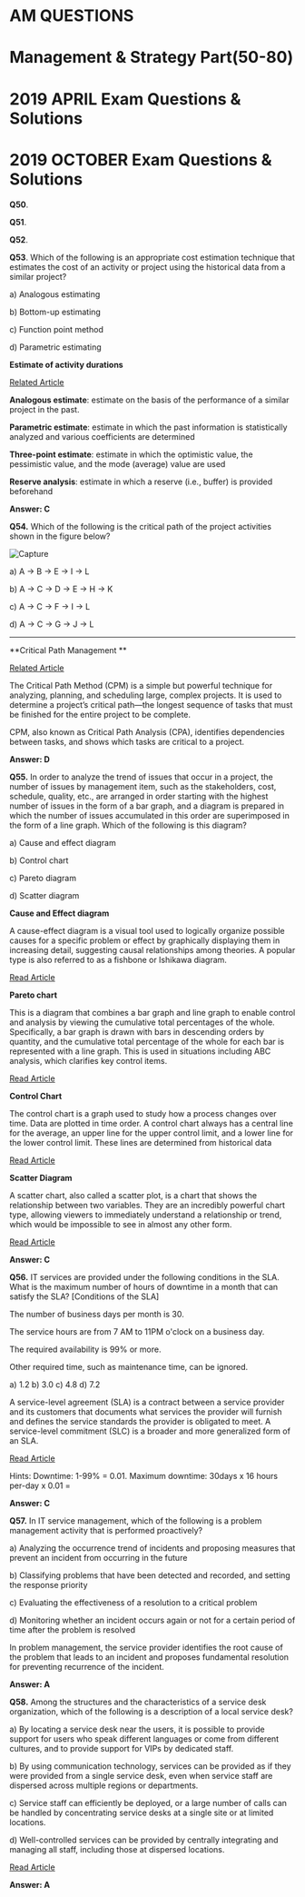
# AM QUESTIONS
# Management & Strategy Part(50-80)
# 2019 APRIL Exam Questions & Solutions


# 2019 OCTOBER Exam Questions & Solutions

**Q50**.

**Q51**.

**Q52**.



**Q53**. Which of the following is an appropriate cost estimation technique that estimates the cost 
of an activity or project using the historical data from a similar project? 

a) Analogous estimating 

b) Bottom-up estimating 

c) Function point method 

d) Parametric estimating

**Estimate of activity durations**

[Related Article](https://www.northeastern.edu/graduate/blog/cost-estimation-in-project-management/ )


**Analogous estimate**: estimate on the basis of the performance of a similar project in 
the past.

**Parametric estimate**: estimate in which the past information is statistically analyzed
and various coefficients are determined

**Three-point estimate**: estimate in which the optimistic value, the pessimistic value, 
and the mode (average) value are used

**Reserve analysis**: estimate in which a reserve (i.e., buffer) is provided beforehand

**Answer: C** 


**Q54.** Which of the following is the critical path of the project activities shown in the figure 
below?


![Capture](https://user-images.githubusercontent.com/125079085/234668204-846d95ce-9056-4eca-88b5-8310cb980245.PNG)


a) A -> B -> E -> I -> L 

b) A -> C -> D -> E -> H -> K

c) A -> C -> F -> I -> L 

d) A -> C -> G -> J -> L

****



**Critical Path Management **

[Related Article]( https://www.workamajig.com/blog/critical-path-method)

The Critical Path Method (CPM) is a simple but powerful technique for analyzing, planning, and scheduling large, complex projects. It is used to determine a project’s critical path—the longest sequence of tasks that must be finished for the entire project to be complete. 

 CPM, also known as Critical Path Analysis (CPA), identifies dependencies between tasks, and shows which tasks are critical to a project. 
 
 **Answer: D** 
 
 
 **Q55.** In order to analyze the trend of issues that occur in a project, the number of issues by 
management item, such as the stakeholders, cost, schedule, quality, etc., are arranged in 
order starting with the highest number of issues in the form of a bar graph, and a diagram is 
prepared in which the number of issues accumulated in this order are superimposed in the 
form of a line graph. Which of the following is this diagram? 

a) Cause and effect diagram

b) Control chart 

c) Pareto diagram 

d) Scatter diagram 

**Cause and Effect diagram**

A cause-effect diagram is a visual tool used to logically organize possible causes for a specific problem or effect by graphically displaying them in increasing detail, suggesting causal relationships among theories. A popular type is also referred to as a fishbone or Ishikawa diagram.

[Read Article](https://www.juran.com/blog/the-ultimate-guide-to-cause-and-effect-diagrams/)

**Pareto chart**

This is a diagram that combines a bar graph and line graph to enable control and analysis by viewing the 
cumulative total percentages of the whole. Specifically, a bar graph is drawn with bars in descending orders 
by quantity, and the cumulative total percentage of the whole for each bar is represented with a line graph. 
This is used in situations including ABC analysis, which clarifies key control items.

[Read Article](https://byjus.com/maths/pareto-chart/)

**Control Chart**

The control chart is a graph used to study how a process changes over time. Data are plotted in time order. A control chart always has a central line for the average, an upper line for the upper control limit, and a lower line for the lower control limit. These lines are determined from historical data

[Read Article](https://byjus.com/maths/control-charts/)


**Scatter Diagram**

A scatter chart, also called a scatter plot, is a chart that shows the relationship between two variables. They are an incredibly powerful chart type, allowing viewers to immediately understand a relationship or trend, which would be impossible to see in almost any other form.

[Read Article](https://www.tibco.com/reference-center/what-is-a-scatter-chart)

 **Answer: C** 
 

**Q56.** IT services are provided under the following conditions in the SLA. What is the 
maximum number of hours of downtime in a month that can satisfy the SLA? 
[Conditions of the SLA] 

The number of business days per month is 30. 

The service hours are from 7 AM to 11PM o'clock on a business day. 

The required availability is 99% or more. 

Other required time, such as maintenance time, can be ignored. 

a) 1.2  b) 3.0  c) 4.8  d) 7.2

A service-level agreement (SLA) is a contract between a service provider and its customers that documents what services the provider will furnish and defines the service standards the provider is obligated to meet. A service-level commitment (SLC) is a broader and more generalized form of an SLA.

[Read Article](https://www.cio.com/article/274740/outsourcing-sla-definitions-and-solutions.html)

Hints: Downtime: 1-99% = 0.01. Maximum downtime: 30days x 16 hours per-day x 0.01 = 


 **Answer: C** 
 
 
 **Q57.** In IT service management, which of the following is a problem management activity that 
is performed proactively?

a) Analyzing the occurrence trend of incidents and proposing measures that prevent an 
incident from occurring in the future 

b) Classifying problems that have been detected and recorded, and setting the response 
priority 

c) Evaluating the effectiveness of a resolution to a critical problem 

d) Monitoring whether an incident occurs again or not for a certain period of time after the 
problem is resolved

In problem management, the service provider identifies the root cause of the problem 
that leads to an incident and proposes fundamental resolution for preventing 
recurrence of the incident.

 **Answer: A** 

**Q58.** Among the structures and the characteristics of a service desk organization, which of the 
following is a description of a local service desk? 

a) By locating a service desk near the users, it is possible to provide support for users who 
speak different languages or come from different cultures, and to provide support for 
VIPs by dedicated staff. 

b) By using communication technology, services can be provided as if they were provided 
from a single service desk, even when service staff are dispersed across multiple regions 
or departments. 

c) Service staff can efficiently be deployed, or a large number of calls can be handled by 
concentrating service desks at a single site or at limited locations. 

d) Well-controlled services can be provided by centrally integrating and managing all staff, 
including those at dispersed locations. 


[Read Article](https://pinkelephant.co.uk/it-service-desk/local-centralised-virtual-service-desks/)

 **Answer: A** 
